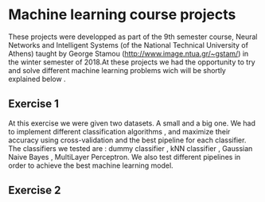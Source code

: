 # Machine learning course projects
These projects were developped as part of the 9th semester course, Neural Networks and Intelligent Systems (of the National Technical University of Athens) taught by George Stamou (http://www.image.ntua.gr/~gstam/) in the winter semester of 2018.At these projects we had the opportunity to try and solve different machine learning problems wich will be shortly explained below .


## Exercise 1
At this exercise we were given two datasets. A small and a big one. We had to implement different classification algorithms , and maximize their accuracy using cross-validation and the best pipeline for each classifier. The classifiers we tested are : dummy classifier , kNN classifier , Gaussian Naive Bayes , MultiLayer Perceptron. We also test different pipelines in order to achieve the best machine learning model.

## Exercise 2
